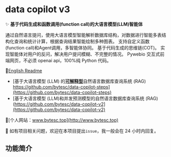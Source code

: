 # data copilot v3

✨ **基于代码生成和函数调用(function call)的大语言模型(LLM)智能体**

通过自然语言提问，使用大语言模型智能解析数据库结构，对数据进行智能多表结构化查询和统计计算，根据查询结果智能绘制多种图表。
支持自定义函数(function call)和Agent调用，多智能体协同。
基于代码生成的思维链(COT)。
实现智能体对用户的反问，解决用户提问模糊、不完整的情况。
Pywebio 交互式前端网页，不必须 openai api，100%纯 Python 代码。

🚩[English Readme](./README.en.md)

- [基于大语言模型 (LLM) 的<u>**可解释型**</u>自然语言数据库查询系统 (RAG) https://github.com/bytesc/data-copilot-steps](https://github.com/bytesc/data-copilot-steps)
- [基于大语言模型 (LLM)和并发预测模型的自然语言数据库查询系统 (RAG) (https://github.com/bytesc/data-copilot-v2](https://github.com/bytesc/data-copilot-v2)

🚩[个人网站：www.bytesc.top](http://www.bytesc.top)

🔔 如有项目相关问题，欢迎在本项目提出`issue`，我一般会在 24 小时内回复。

## 功能简介